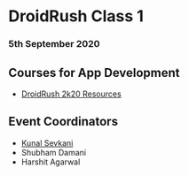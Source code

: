 # DroidRush Class 1

### 5th September 2020

## Courses for App Development

- [DroidRush 2k20 Resources](https://docs.google.com/document/d/13o5EF6GW3QlRJis-BwfgpogqJyEsxQCtkW0Tuao5Zi8/edit?usp=sharing)

## Event Coordinators

- [Kunal Sevkani](https://github.com/kunalmnnit)
- Shubham Damani
- Harshit Agarwal
